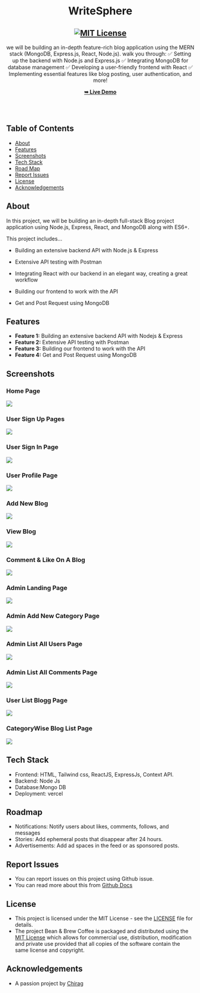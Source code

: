 <h1 align="center">WriteSphere</h1>

<div align="center">

<h2 align="center">
  <a href="LICENSE">
    <img src="https://github.com/SorcererChiragsingh/WriteSphere/blob/main/Images/MIT%20License.png" alt="MIT License" />
  </a>
</h2>

<p> 
we will be building an in-depth feature-rich blog application using the MERN stack (MongoDB, Express.js, React, Node.js).
walk you through:
✅ Setting up the backend with Node.js and Express.js
✅ Integrating MongoDB for database management
✅ Developing a user-friendly frontend with React
✅ Implementing essential features like blog posting, user authentication, and more!
</p>

<a href="https://write-sphere.vercel.app/" target="_blank"><strong>➥ Live Demo</strong></a>

</div> <br/><br/>

## Table of Contents

- [About](#about)
- [Features](#features)
- [Screenshots](#screenshots)
- [Tech Stack](#tech-stack)
- [Road Map](#roadmap)
- [Report Issues](#report-issues)
- [License](#license)
- [Acknowledgements](#acknowledgements)

## About

In this project, we will be building an in-depth full-stack Blog project application using Node.js, Express, React, and MongoDB along with ES6+. 

This project includes...

- Building an extensive backend API with Node.js & Express

- Extensive API testing with Postman

- Integrating React with our backend in an elegant way, creating a great workflow

- Building our frontend to work with the API

- Get and Post Request using MongoDB



## Features

- **Feature 1:** Building an extensive backend API with Nodejs & Express
- **Feature 2:** Extensive API testing with Postman
- **Feature 3:** Building our frontend to work with the API
- **Feature 4:** Get and Post Request using MongoDB

## Screenshots

### Home Page
![](https://github.com/SorcererChiragsingh/WriteSphere/blob/main/Images/UserLandingPage.png)

### User Sign Up Pages
![](https://github.com/SorcererChiragsingh/WriteSphere/blob/main/Images/SignUpPage.png)

### User Sign In Page
![](https://github.com/SorcererChiragsingh/WriteSphere/blob/main/Images/SignInPage.png)

### User Profile Page
![](https://github.com/SorcererChiragsingh/WriteSphere/blob/main/Images/UserProfileUpdationPage.png)

### Add New Blog
![](https://github.com/SorcererChiragsingh/WriteSphere/blob/main/Images/UserAdddNewBlog.png)

### View Blog
![](https://github.com/SorcererChiragsingh/WriteSphere/blob/main/Images/ViewBlogg.png)

### Comment & Like On A Blog
![](https://github.com/SorcererChiragsingh/WriteSphere/blob/main/Images/CommentOnaBlogg.png)

### Admin Landing Page
![](https://github.com/SorcererChiragsingh/WriteSphere/blob/main/Images/AdminLandingPage.png)

### Admin Add New Category Page
![](https://github.com/SorcererChiragsingh/WriteSphere/blob/main/Images/AdminAddNewBlogCategoryPage.png)

### Admin List All Users Page
![](https://github.com/SorcererChiragsingh/WriteSphere/blob/main/Images/AdminListAllUsersPage.png)

### Admin List All Comments Page
![](https://github.com/SorcererChiragsingh/WriteSphere/blob/main/Images/ListAllCommentsForAdmin.png)

### User List Blogg Page
![](https://github.com/SorcererChiragsingh/WriteSphere/blob/main/Images/UserListBlogPage.png)

### CategoryWise Blog List Page
![](https://github.com/SorcererChiragsingh/WriteSphere/blob/main/Images/CategoryWiseBlogListPage.png)

## Tech Stack

- Frontend: HTML,  Tailwind css, ReactJS, ExpressJs, Context API.
- Backend: Node Js
- Database:Mongo DB
- Deployment: vercel


## Roadmap

 - Notifications: Notify users about likes, comments, follows, and messages
 - Stories: Add ephemeral posts that disappear after 24 hours.
 - Advertisements: Add ad spaces in the feed or as sponsored posts.

 ## Report Issues
- You can report issues on this project using Github issue.
- You can read more about this from [Github Docs](https://docs.github.com/en/issues/tracking-your-work-with-issues/creating-an-issue)

## License

- This project is licensed under the MIT License - see the [LICENSE](https://github.com/SorcererChiragsingh/WriteSphere?tab=MIT-1-ov-file) file for details.
- The project Bean & Brew Coffee is packaged and distributed using the [MIT License](https://choosealicense.com/licenses/mit/) which allows for commercial use, distribution, modification and private use provided that all copies of the software contain the same license and copyright.

## Acknowledgements

- A passion project by [Chirag](www.linkedin.com/in/chirag-singh-148993279)
